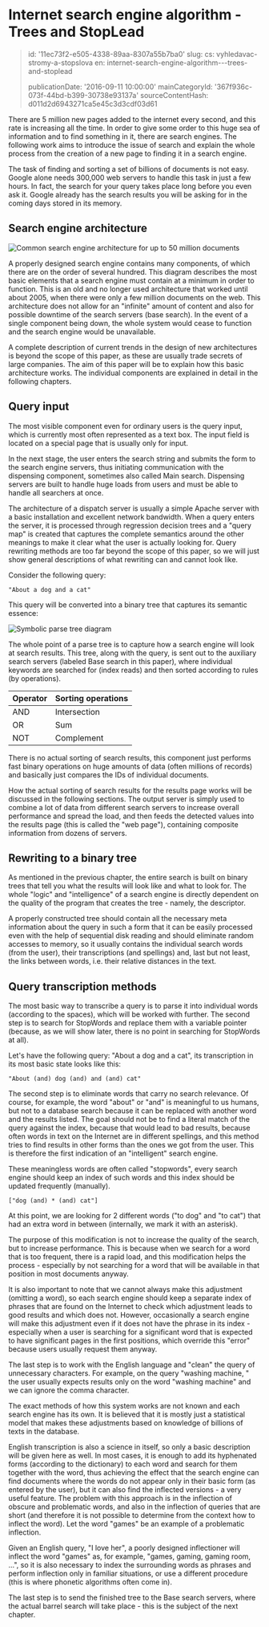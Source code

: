 Internet search engine algorithm - Trees and StopLead
=====================================================

> id: '11ec73f2-e505-4338-89aa-8307a55b7ba0'
> slug:
> 	cs: vyhledavac-stromy-a-stopslova
> 	en: internet-search-engine-algorithm---trees-and-stoplead
> 
> publicationDate: '2016-09-11 10:00:00'
> mainCategoryId: '367f936c-073f-44bd-b399-30738e93137a'
> sourceContentHash: d011d2d6943271ca5e45c3d3cdf03d61

There are 5 million new pages added to the internet every second, and this rate is increasing all the time. In order to give some order to this huge sea of information and to find something in it, there are search engines. The following work aims to introduce the issue of search and explain the whole process from the creation of a new page to finding it in a search engine.

The task of finding and sorting a set of billions of documents is not easy. Google alone needs 300,000 web servers to handle this task in just a few hours. In fact, the search for your query takes place long before you even ask it. Google already has the search results you will be asking for in the coming days stored in its memory.

Search engine architecture
------------------------

<img src="{$baseUrl}/images/fulltext-schema.png" alt="Common search engine architecture for up to 50 million documents" class="w-100 mb-3">

A properly designed search engine contains many components, of which there are on the order of several hundred. This diagram describes the most basic elements that a search engine must contain at a minimum in order to function. This is an old and no longer used architecture that worked until about 2005, when there were only a few million documents on the web. This architecture does not allow for an "infinite" amount of content and also for possible downtime of the search servers (base search). In the event of a single component being down, the whole system would cease to function and the search engine would be unavailable.

A complete description of current trends in the design of new architectures is beyond the scope of this paper, as these are usually trade secrets of large companies. The aim of this paper will be to explain how this basic architecture works. The individual components are explained in detail in the following chapters.

Query input
------------

The most visible component even for ordinary users is the query input, which is currently most often represented as a text box. The input field is located on a special page that is usually only for input.

In the next stage, the user enters the search string and submits the form to the search engine servers, thus initiating communication with the dispensing component, sometimes also called Main search. Dispensing servers are built to handle huge loads from users and must be able to handle all searchers at once.

The architecture of a dispatch server is usually a simple Apache server with a basic installation and excellent network bandwidth. When a query enters the server, it is processed through regression decision trees and a "query map" is created that captures the complete semantics around the other meanings to make it clear what the user is actually looking for. Query rewriting methods are too far beyond the scope of this paper, so we will just show general descriptions of what rewriting can and cannot look like.

Consider the following query:

```
"About a dog and a cat"
```

This query will be converted into a binary tree that captures its semantic essence:

<img src="{$baseUrl}/images/fulltext-tree.png" alt="Symbolic parse tree diagram" class="w-100 mb-3">

The whole point of a parse tree is to capture how a search engine will look at search results. This tree, along with the query, is sent out to the auxiliary search servers (labeled Base search in this paper), where individual keywords are searched for (index reads) and then sorted according to rules (by operations).

| Operator | Sorting operations |
|----------|------------------
| AND | Intersection |
| OR | Sum |
| NOT | Complement |

There is no actual sorting of search results, this component just performs fast binary operations on huge amounts of data (often millions of records) and basically just compares the IDs of individual documents.

How the actual sorting of search results for the results page works will be discussed in the following sections. The output server is simply used to combine a lot of data from different search servers to increase overall performance and spread the load, and then feeds the detected values into the results page (this is called the "web page"), containing composite information from dozens of servers.

Rewriting to a binary tree
-----------------------

As mentioned in the previous chapter, the entire search is built on binary trees that tell you what the results will look like and what to look for. The whole "logic" and "intelligence" of a search engine is directly dependent on the quality of the program that creates the tree - namely, the descriptor.

A properly constructed tree should contain all the necessary meta information about the query in such a form that it can be easily processed even with the help of sequential disk reading and should eliminate random accesses to memory, so it usually contains the individual search words (from the user), their transcriptions (and spellings) and, last but not least, the links between words, i.e. their relative distances in the text.

Query transcription methods
---------------------

The most basic way to transcribe a query is to parse it into individual words (according to the spaces), which will be worked with further. The second step is to search for StopWords and replace them with a variable pointer (because, as we will show later, there is no point in searching for StopWords at all).

Let's have the following query: "About a dog and a cat", its transcription in its most basic state looks like this:

```
"About (and) dog (and) and (and) cat"
```

The second step is to eliminate words that carry no search relevance. Of course, for example, the word "about" or "and" is meaningful to us humans, but not to a database search because it can be replaced with another word and the results listed. The goal should not be to find a literal match of the query against the index, because that would lead to bad results, because often words in text on the Internet are in different spellings, and this method tries to find results in other forms than the ones we got from the user. This is therefore the first indication of an "intelligent" search engine.

These meaningless words are often called "stopwords", every search engine should keep an index of such words and this index should be updated frequently (manually).

```
["dog (and) * (and) cat"]
```

At this point, we are looking for 2 different words ("to dog" and "to cat") that had an extra word in between (internally, we mark it with an asterisk).

The purpose of this modification is not to increase the quality of the search, but to increase performance. This is because when we search for a word that is too frequent, there is a rapid load, and this modification helps the process - especially by not searching for a word that will be available in that position in most documents anyway.

It is also important to note that we cannot always make this adjustment (omitting a word), so each search engine should keep a separate index of phrases that are found on the Internet to check which adjustment leads to good results and which does not. However, occasionally a search engine will make this adjustment even if it does not have the phrase in its index - especially when a user is searching for a significant word that is expected to have significant pages in the first positions, which override this "error" because users usually request them anyway.

The last step is to work with the English language and "clean" the query of unnecessary characters. For example, on the query "washing machine, " the user usually expects results only on the word "washing machine" and we can ignore the comma character.

The exact methods of how this system works are not known and each search engine has its own. It is believed that it is mostly just a statistical model that makes these adjustments based on knowledge of billions of texts in the database.

English transcription is also a science in itself, so only a basic description will be given here as well. In most cases, it is enough to add its hyphenated forms (according to the dictionary) to each word and search for them together with the word, thus achieving the effect that the search engine can find documents where the words do not appear only in their basic form (as entered by the user), but it can also find the inflected versions - a very useful feature. The problem with this approach is in the inflection of obscure and problematic words, and also in the inflection of queries that are short (and therefore it is not possible to determine from the context how to inflect the word). Let the word "games" be an example of a problematic inflection.

Given an English query, "I love her", a poorly designed inflectioner will inflect the word "games" as, for example, "games, gaming, gaming room, ...", so it is also necessary to index the surrounding words as phrases and perform inflection only in familiar situations, or use a different procedure (this is where phonetic algorithms often come in).

The last step is to send the finished tree to the Base search servers, where the actual barrel search will take place - this is the subject of the next chapter.
